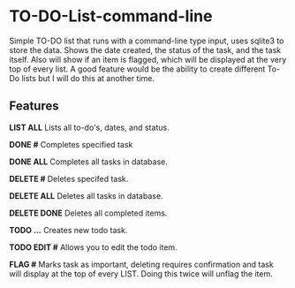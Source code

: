 # TO-DO-List-command-line

Simple TO-DO list that runs with a command-line type input, uses sqlite3 to store the data. Shows the date created, the status of the task, and the task itself. Also will show if an item is flagged, which will be displayed at the very top of every list. A good feature would be the ability to create different To-Do lists but I will do this at another time. 

## Features

**LIST ALL**		Lists all to-do's, dates, and status.

**DONE #**			Completes specified task

**DONE ALL**		Completes all tasks in database.

**DELETE #**		Deletes specifed task.

**DELETE ALL**		Deletes all tasks in database.

**DELETE DONE** 	Deletes all completed items.

**TODO ...**		Creates new todo task.

**TODO EDIT #**		Allows you to edit the todo item.

**FLAG #**       Marks task as important, deleting requires
			confirmation and task will display at the
			top of every LIST. Doing this twice will 
			unflag the item.
    
